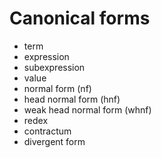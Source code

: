 # Canonical forms

- term
- expression
- subexpression
- value
- normal form (nf)
- head normal form (hnf)
- weak head normal form (whnf)
- redex
- contractum
- divergent form
